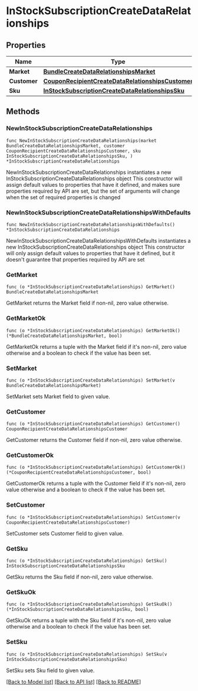 # InStockSubscriptionCreateDataRelationships

## Properties

Name | Type | Description | Notes
------------ | ------------- | ------------- | -------------
**Market** | [**BundleCreateDataRelationshipsMarket**](BundleCreateDataRelationshipsMarket.md) |  | 
**Customer** | [**CouponRecipientCreateDataRelationshipsCustomer**](CouponRecipientCreateDataRelationshipsCustomer.md) |  | 
**Sku** | [**InStockSubscriptionCreateDataRelationshipsSku**](InStockSubscriptionCreateDataRelationshipsSku.md) |  | 

## Methods

### NewInStockSubscriptionCreateDataRelationships

`func NewInStockSubscriptionCreateDataRelationships(market BundleCreateDataRelationshipsMarket, customer CouponRecipientCreateDataRelationshipsCustomer, sku InStockSubscriptionCreateDataRelationshipsSku, ) *InStockSubscriptionCreateDataRelationships`

NewInStockSubscriptionCreateDataRelationships instantiates a new InStockSubscriptionCreateDataRelationships object
This constructor will assign default values to properties that have it defined,
and makes sure properties required by API are set, but the set of arguments
will change when the set of required properties is changed

### NewInStockSubscriptionCreateDataRelationshipsWithDefaults

`func NewInStockSubscriptionCreateDataRelationshipsWithDefaults() *InStockSubscriptionCreateDataRelationships`

NewInStockSubscriptionCreateDataRelationshipsWithDefaults instantiates a new InStockSubscriptionCreateDataRelationships object
This constructor will only assign default values to properties that have it defined,
but it doesn't guarantee that properties required by API are set

### GetMarket

`func (o *InStockSubscriptionCreateDataRelationships) GetMarket() BundleCreateDataRelationshipsMarket`

GetMarket returns the Market field if non-nil, zero value otherwise.

### GetMarketOk

`func (o *InStockSubscriptionCreateDataRelationships) GetMarketOk() (*BundleCreateDataRelationshipsMarket, bool)`

GetMarketOk returns a tuple with the Market field if it's non-nil, zero value otherwise
and a boolean to check if the value has been set.

### SetMarket

`func (o *InStockSubscriptionCreateDataRelationships) SetMarket(v BundleCreateDataRelationshipsMarket)`

SetMarket sets Market field to given value.


### GetCustomer

`func (o *InStockSubscriptionCreateDataRelationships) GetCustomer() CouponRecipientCreateDataRelationshipsCustomer`

GetCustomer returns the Customer field if non-nil, zero value otherwise.

### GetCustomerOk

`func (o *InStockSubscriptionCreateDataRelationships) GetCustomerOk() (*CouponRecipientCreateDataRelationshipsCustomer, bool)`

GetCustomerOk returns a tuple with the Customer field if it's non-nil, zero value otherwise
and a boolean to check if the value has been set.

### SetCustomer

`func (o *InStockSubscriptionCreateDataRelationships) SetCustomer(v CouponRecipientCreateDataRelationshipsCustomer)`

SetCustomer sets Customer field to given value.


### GetSku

`func (o *InStockSubscriptionCreateDataRelationships) GetSku() InStockSubscriptionCreateDataRelationshipsSku`

GetSku returns the Sku field if non-nil, zero value otherwise.

### GetSkuOk

`func (o *InStockSubscriptionCreateDataRelationships) GetSkuOk() (*InStockSubscriptionCreateDataRelationshipsSku, bool)`

GetSkuOk returns a tuple with the Sku field if it's non-nil, zero value otherwise
and a boolean to check if the value has been set.

### SetSku

`func (o *InStockSubscriptionCreateDataRelationships) SetSku(v InStockSubscriptionCreateDataRelationshipsSku)`

SetSku sets Sku field to given value.



[[Back to Model list]](../README.md#documentation-for-models) [[Back to API list]](../README.md#documentation-for-api-endpoints) [[Back to README]](../README.md)


